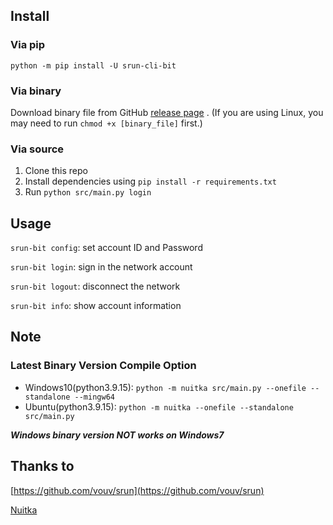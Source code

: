 ## Install

### Via pip

`python -m pip install -U srun-cli-bit`

### Via binary

Download binary file from GitHub  [release page](https://github.com/c-my/srun-cli-bit/releases/latest) .
(If you are using Linux, you may need  to run `chmod +x [binary_file]` first.)

### Via source
1. Clone this repo
2. Install dependencies using `pip install -r requirements.txt`
3. Run `python src/main.py login`

## Usage

`srun-bit config`: set account ID and Password

`srun-bit login`: sign in the network account

`srun-bit logout`: disconnect the network 

`srun-bit info`: show account information

## Note
### Latest Binary Version Compile Option
* Windows10(python3.9.15): `python -m nuitka src/main.py --onefile --standalone --mingw64`
* Ubuntu(python3.9.15): `python -m nuitka --onefile --standalone src/main.py`

**_Windows binary version NOT works on Windows7_**

## Thanks to

[https://github.com/vouv/srun](https://github.com/vouv/srun)

[Nuitka](https://nuitka.net/)

